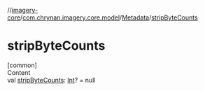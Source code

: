 //[imagery-core](../../../index.md)/[com.chrynan.imagery.core.model](../index.md)/[Metadata](index.md)/[stripByteCounts](strip-byte-counts.md)



# stripByteCounts  
[common]  
Content  
val [stripByteCounts](strip-byte-counts.md): [Int](https://kotlinlang.org/api/latest/jvm/stdlib/kotlin/-int/index.html)? = null  



